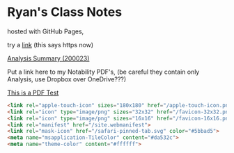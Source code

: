 # Ryan's Class Notes 

hosted with GitHub Pages,

try a [link](https://www.google.com) (this says https now)


[Analysis Summary (200023)](https://ryangreenup.github.io/AnalysisNotes/AnalysisNotes.html)

Put a link here to my Notability PDF's, (be careful they contain only Analysis, use Dropbox over OneDrive???)

[This is a PDF Test](https://ryangreenup.github.io/Waves.pdf)

```html
<link rel="apple-touch-icon" sizes="180x180" href="/apple-touch-icon.png">
<link rel="icon" type="image/png" sizes="32x32" href="/favicon-32x32.png">
<link rel="icon" type="image/png" sizes="16x16" href="/favicon-16x16.png">
<link rel="manifest" href="/site.webmanifest">
<link rel="mask-icon" href="/safari-pinned-tab.svg" color="#5bbad5">
<meta name="msapplication-TileColor" content="#da532c">
<meta name="theme-color" content="#ffffff">
```